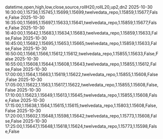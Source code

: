 datetime,open,high,low,close,source,rollH20,rollL20,up2,dn2
2025-10-30 16:30:00,1.15736,1.15745,1.15699,1.15699,twelvedata_repo,1.15859,1.15677,False,False
2025-10-30 16:35:00,1.15695,1.15697,1.15633,1.15641,twelvedata_repo,1.15859,1.15677,False,False
2025-10-30 16:40:00,1.15642,1.15683,1.15634,1.15683,twelvedata_repo,1.15859,1.15633,False,False
2025-10-30 16:45:00,1.15682,1.15695,1.15653,1.15665,twelvedata_repo,1.15859,1.15633,False,False
2025-10-30 16:50:00,1.1566,1.1566,1.15612,1.15612,twelvedata_repo,1.15855,1.15633,False,False
2025-10-30 16:55:00,1.15608,1.15644,1.15608,1.15643,twelvedata_repo,1.15855,1.15612,False,False
2025-10-30 17:00:00,1.1564,1.15663,1.15619,1.15622,twelvedata_repo,1.15855,1.15608,False,False
2025-10-30 17:05:00,1.15622,1.1563,1.15617,1.15622,twelvedata_repo,1.15855,1.15608,False,False
2025-10-30 17:10:00,1.15623,1.15649,1.15613,1.15645,twelvedata_repo,1.15855,1.15608,False,False
2025-10-30 17:15:00,1.15638,1.1564,1.15615,1.15615,twelvedata_repo,1.15803,1.15608,False,False
2025-10-30 17:20:00,1.15602,1.15648,1.15598,1.15642,twelvedata_repo,1.15773,1.15608,False,False
2025-10-30 17:25:00,1.15647,1.15648,1.15618,1.15624,twelvedata_repo,1.15773,1.15598,False,False
